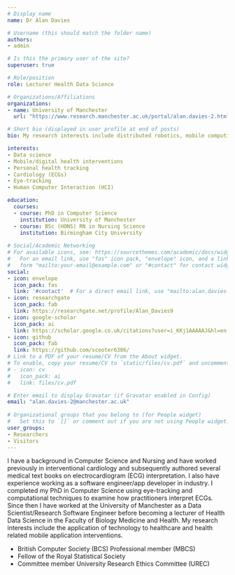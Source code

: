 ```yaml
---
# Display name
name: Dr Alan Davies

# Username (this should match the folder name)
authors:
- admin

# Is this the primary user of the site?
superuser: true

# Role/position
role: Lecturer Health Data Science

# Organizations/Affiliations
organizations:
- name: University of Manchester
  url: "https://www.research.manchester.ac.uk/portal/alan.davies-2.html"

# Short bio (displayed in user profile at end of posts)
bio: My research interests include distributed robotics, mobile computing and programmable matter.

interests:
- Data science
- Mobile/digital health interventions 
- Personal health tracking
- Cardiology (ECGs)
- Eye-tracking
- Human Computer Interaction (HCI)

education:
  courses:
  - course: PhD in Computer Science
    institution: University of Manchester
  - course: BSc (HONS) RN in Nursing Science
    institution: Birmingham City University 
  
# Social/Academic Networking
# For available icons, see: https://sourcethemes.com/academic/docs/widgets/#icons
#   For an email link, use "fas" icon pack, "envelope" icon, and a link in the
#   form "mailto:your-email@example.com" or "#contact" for contact widget.
social:
- icon: envelope
  icon_pack: fas
  link: '#contact'  # For a direct email link, use "mailto:alan.davies-2@manchester.ac.uk".
- icon: researchgate
  icon_pack: fab
  link: https://researchgate.net/profile/Alan_Davies9
- icon: google-scholar
  icon_pack: ai
  link: https://scholar.google.co.uk/citations?user=i_KKj1AAAAAJ&hl=en
- icon: github
  icon_pack: fab
  link: https://github.com/scooter6386/
# Link to a PDF of your resume/CV from the About widget.
# To enable, copy your resume/CV to `static/files/cv.pdf` and uncomment the lines below.  
# - icon: cv
#   icon_pack: ai
#   link: files/cv.pdf

# Enter email to display Gravatar (if Gravatar enabled in Config)
email: "alan.davies-2@manchester.ac.uk"
  
# Organizational groups that you belong to (for People widget)
#   Set this to `[]` or comment out if you are not using People widget.  
user_groups:
- Researchers
- Visitors
---
```


I have a background in Computer Science and Nursing and have worked previously in interventional cardiology and subsequently authored several medical text books on electrocardiogram (ECG) interpretation. I also have experience working as a software engineer/app developer in industry. I completed my PhD in Computer Science using eye-tracking and computational techniques to examine how practitioners interpret ECGs. Since then I have worked at the University of Manchester as a Data Scientist/Research Software Engineer before becoming a lecturer of Health Data Science in the Faculty of Biology Medicine and Health. My research interests include the application of technology to healthcare and health related mobile application interventions.

- British Computer Society (BCS) Professional member (MBCS)<br />
- Fellow of the Royal Statistical Society<br />
- Committee member University Research Ethics Committee (UREC)
